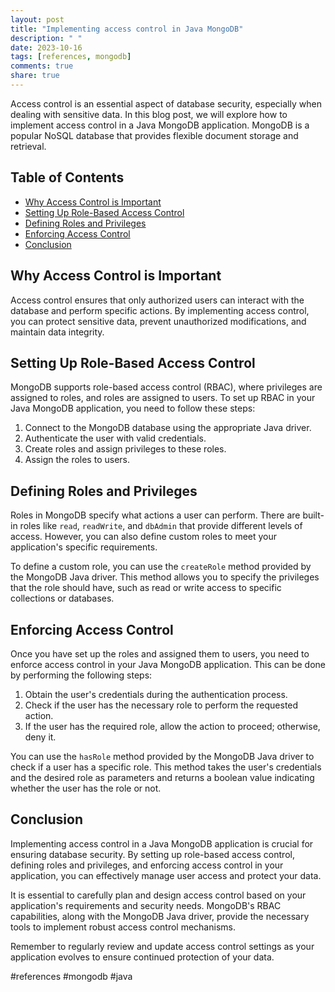 ```yaml
---
layout: post
title: "Implementing access control in Java MongoDB"
description: " "
date: 2023-10-16
tags: [references, mongodb]
comments: true
share: true
---
```


Access control is an essential aspect of database security, especially when dealing with sensitive data. In this blog post, we will explore how to implement access control in a Java MongoDB application. MongoDB is a popular NoSQL database that provides flexible document storage and retrieval.

## Table of Contents ##

- [Why Access Control is Important](#why-access-control-is-important)
- [Setting Up Role-Based Access Control](#setting-up-role-based-access-control)
- [Defining Roles and Privileges](#defining-roles-and-privileges)
- [Enforcing Access Control](#enforcing-access-control)
- [Conclusion](#conclusion)

## Why Access Control is Important ##

Access control ensures that only authorized users can interact with the database and perform specific actions. By implementing access control, you can protect sensitive data, prevent unauthorized modifications, and maintain data integrity.

## Setting Up Role-Based Access Control ##

MongoDB supports role-based access control (RBAC), where privileges are assigned to roles, and roles are assigned to users. To set up RBAC in your Java MongoDB application, you need to follow these steps:

1. Connect to the MongoDB database using the appropriate Java driver.
2. Authenticate the user with valid credentials.
3. Create roles and assign privileges to these roles.
4. Assign the roles to users.

## Defining Roles and Privileges ##

Roles in MongoDB specify what actions a user can perform. There are built-in roles like `read`, `readWrite`, and `dbAdmin` that provide different levels of access. However, you can also define custom roles to meet your application's specific requirements.

To define a custom role, you can use the `createRole` method provided by the MongoDB Java driver. This method allows you to specify the privileges that the role should have, such as read or write access to specific collections or databases.

## Enforcing Access Control ##

Once you have set up the roles and assigned them to users, you need to enforce access control in your Java MongoDB application. This can be done by performing the following steps:

1. Obtain the user's credentials during the authentication process.
2. Check if the user has the necessary role to perform the requested action.
3. If the user has the required role, allow the action to proceed; otherwise, deny it.

You can use the `hasRole` method provided by the MongoDB Java driver to check if a user has a specific role. This method takes the user's credentials and the desired role as parameters and returns a boolean value indicating whether the user has the role or not.

## Conclusion ##

Implementing access control in a Java MongoDB application is crucial for ensuring database security. By setting up role-based access control, defining roles and privileges, and enforcing access control in your application, you can effectively manage user access and protect your data.

It is essential to carefully plan and design access control based on your application's requirements and security needs. MongoDB's RBAC capabilities, along with the MongoDB Java driver, provide the necessary tools to implement robust access control mechanisms.

Remember to regularly review and update access control settings as your application evolves to ensure continued protection of your data.

#references #mongodb #java